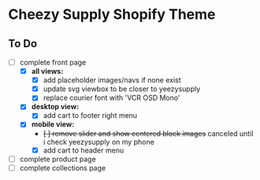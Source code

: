 # Cheezy Supply Shopify Theme

## To Do

* [ ] complete front page
  * [x] **all views:**
    * [x] add placeholder images/navs if none exist
    * [x] update svg viewbox to be closer to yeezysupply
    * [x] replace courier font with 'VCR OSD Mono'
  * [x] **desktop view:**
    * [x] add cart to footer right menu
  * [x] **mobile view:**
    * ~~[ ] remove slider and show centered block images~~ canceled until i check yeezysupply on my phone
    * [x] add cart to header menu
* [ ] complete product page
* [ ] complete collections page
